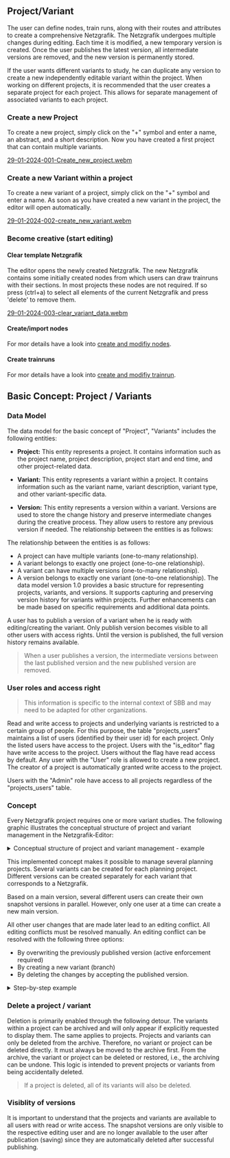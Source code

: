 ## Project/Variant

The user can define nodes, train runs, along with their routes and attributes to create a
comprehensive Netzgrafik. The Netzgrafik undergoes multiple changes during
editing. Each time it is modified, a new temporary version is created. Once the user publishes the
latest version, all intermediate versions are removed, and the new version is permanently stored.

If the user wants different variants to study, he can duplicate any version to create a new
independently editable variant within the project. When working on different projects, it is
recommended that the user creates a separate project for each project. This allows for separate
management of associated variants to each project.

### Create a new Project

To create a new project, simply click on the "+" symbol and enter a name, an abstract, and a short
description. Now you have created a first project that can contain multiple variants.

[29-01-2024-001-Create_new_project.webm](https://github.com/SchweizerischeBundesbahnen/netzgrafik-editor-frontend/assets/2674075/4e34d3a2-5291-4193-ac88-5e522f6223f7)

### Create a new Variant within a project

To create a new variant of a project, simply click on the "+" symbol and enter a name. As soon as you have
created a new variant in the project, the editor will open automatically.

[29-01-2024-002-create_new_variant.webm](https://github.com/SchweizerischeBundesbahnen/netzgrafik-editor-frontend/assets/2674075/1af2c5f5-84cf-43b1-bf3d-85c0ef692ff0)

### Become creative (start editing)

#### Clear template Netzgrafik

The editor opens the newly created Netzgrafik. The new Netzgrafik contains some initially created
nodes from which users can draw trainruns with their sections. In most projects these nodes are not
required. If so press (ctrl+a) to select all elements of the current Netzgrafik and press 'delete'
to remove them.

[29-01-2024-003-clear_variant_data.webm](https://github.com/SchweizerischeBundesbahnen/netzgrafik-editor-frontend/assets/2674075/47c7a9e5-5c4a-4159-a7fa-141347dae264)

#### Create/import nodes

For mor details have a look into [create and modifiy nodes](CREATE_NODES.md).

#### Create trainruns

For mor details have a look into [create and modifiy trainrun](CREATE_TRAINRUN.md).

## Basic Concept: Project / Variants

### Data Model

The data model for the basic concept of "Project", "Variants" includes the following entities:

- **Project:** This entity represents a project. It contains information such as the project name,
  project
  description, project start and end time, and other project-related data.

- **Variant:** This entity represents a variant within a project. It contains information such as the
  variant name, variant description, variant type, and other variant-specific data.

- **Version:** This entity represents a version within a variant. Versions are used to store the change
  history and preserve intermediate changes during the creative process. They allow users to restore
  any previous version if needed.
  The relationship between the entities is as follows:

The relationship between the entities is as follows:

- A project can have multiple variants (one-to-many relationship).
- A variant belongs to exactly one project (one-to-one relationship).
- A variant can have multiple versions (one-to-many relationship).
- A version belongs to exactly one variant (one-to-one relationship).
  The data model version 1.0 provides a basic structure for representing projects, variants, and
  versions. It supports capturing and preserving version history for variants within projects.
  Further
  enhancements can be made based on specific requirements and additional data points.

A user has to publish a version of a variant when he is ready with editing/creating the variant.
Only publish version becomes visible to all other users with access rights. Until the version is
published, the full version history remains available.

> When a user publishes a version, the intermediate versions between the last published version and
> the new published version are removed.

### User roles and access right

> This information is specific to the internal context of SBB and may need to be adapted for other
> organizations.

Read and write access to projects and underlying variants is restricted to a certain group of
people.
For this purpose, the table "projects_users" maintains a list of users (identified by their user id)
for each project. Only the listed users have access to the project. Users with the "is_editor" flag
have write access to the project. Users without the flag have read access by default.
Any user with the "User" role is allowed to create a new project. The creator of a project is
automatically granted write access to the project.

Users with the "Admin" role have access to all projects regardless of the "projects_users" table.

### Concept

Every Netzgrafik project requires one or more variant studies. The following graphic illustrates the
conceptual structure of project and variant management in the Netzgrafik-Editor:

<details>
<summary>
Conceptual structure of project and variant management - example
</summary>

![Example Project Variants](./images/Example_Project_Variants-001.png)

</details>

This implemented concept makes it possible to manage several planning projects. Several variants can
be created for each planning project. Different versions can be created separately for each variant
that corresponds to a Netzgrafik.

Based on a main version, several different users can create their own snapshot versions in parallel.
However, only one user at a time can create a new main version.

All other user changes that are made later lead to an editing conflict. All editing conflicts must
be resolved manually. An editing conflict can be resolved with the following three options:

- By overwriting the previously published version (active enforcement required)
- By creating a new variant (branch)
- By deleting the changes by accepting the published version.

<details>
<summary>
Step-by-step example
</summary>

| Version | Snapshot version | Author |                                              Comments                                              |
|:-------:|:----------------:|:------:|:--------------------------------------------------------------------------------------------------:|
|    -    |        1         |  u123  |       Initial empty network diagram that is automatically created when creating the variant.       |
|    -    |        2         |  u123  |                                  First modification by user u123.                                  |
|    -    |        3         |  u123  |                                 Second modification by user u123.                                  |
|    -    |        4         |  u123  |                                                ...                                                 |
|    -    |        5         |  u123  |                                                ...                                                 |
|    1    |        6         |  u123  |   Main version "1" has been published by user u123. Other users can now see the network diagram.   |
|    1    |        1         |  u123  |                     User u123 makes further changes based on main version "1".                     |
|    1    |        2         |  u123  |                                                ...                                                 |
|    1    |        1         |  u456  |                User u456 also opens main version "1" in parallel and makes changes.                |
|    1    |        2         |  u456  |                                                ...                                                 |
|    1    |        3         |  u456  |                                                ...                                                 |
|    1    |        2         |  u456  |      User u456 is the first to publish the new main version "2" based on their modifications.      |
|    2    |        3         |  u123  | User u123 also wants to publish their modifications as main version "2" **=> editing conflicts !** |
|         |                  |        |              Alternatively, user u123 can save their modifications as a new variant.               |

#### Flow chart

![Flow chart](./images/Example_Project_Variants-002.png)

</details>

### Delete a project / variant

Deletion is primarily enabled through the following detour. The variants within a project can be
archived and will only appear if explicitly requested to display them. The same applies to projects.
Projects and variants can only be deleted from the archive. Therefore, no variant or project can
be deleted directly. It must always be moved to the archive first. From the archive, the variant or
project can be deleted or restored, i.e., the archiving can be undone. This logic is intended to
prevent projects or variants from being accidentally deleted.

> If a project is deleted, all of its variants will also be deleted.

### Visiblity of versions

It is important to understand that the projects and variants are available to all users with read
or write access. The snapshot versions are only visible to the respective editing user and are no
longer available to the user after publication (saving) since they are automatically deleted after
successful publishing.
